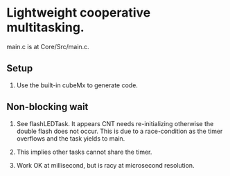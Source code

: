 # Lightweight cooperative multitasking.

main.c is at Core/Src/main.c.

## Setup
1. Use the built-in cubeMx to generate code.

## Non-blocking wait

1. See flashLEDTask. It appears CNT
 needs re-initializing otherwise the double
 flash does not occur.
 This is due to a race-condition as the timer
 overflows and the task yields to main.

1. This implies other tasks cannot share the
 timer.

1. Work OK at millisecond, but is racy at
 microsecond resolution.
